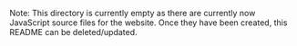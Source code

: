 Note: This directory is currently empty as there are currently now JavaScript source files for the website. Once they have been created, this README can be deleted/updated.